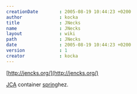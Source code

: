 ```yaml
---
creationDate        : 2005-08-19 10:44:23 +0200 
author              : kocka 
title               : JNecks 
name                : JNecks 
layout              : wiki 
path                : JNecks 
date                : 2005-08-19 10:44:23 +0200 
version             : 1 
creator             : kocka 
---
```

[http://jencks.org/](http://jencks.org/)

[JCA](JCA.html) container [spring](spring.html)hez.
